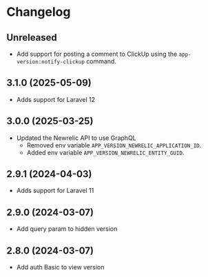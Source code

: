 # Changelog

## Unreleased
- Add support for posting a comment to ClickUp using the `app-version:notify-clickup` command.

## 3.1.0 (2025-05-09)
- Adds support for Laravel 12

## 3.0.0 (2025-03-25)
- Updated the Newrelic API to use GraphQL
  - Removed env variable `APP_VERSION_NEWRELIC_APPLICATION_ID`.
  - Added env variable `APP_VERSION_NEWRELIC_ENTITY_GUID`.

## 2.9.1 (2024-04-03)
- Adds support for Laravel 11

## 2.9.0 (2024-03-07)
- Add query param to hidden version

## 2.8.0 (2024-03-07)
- Add auth Basic to view version
